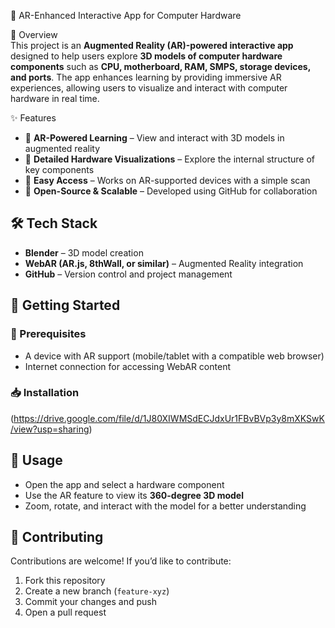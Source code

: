 📘 AR-Enhanced Interactive App for Computer Hardware  

📌 Overview  
This project is an **Augmented Reality (AR)-powered interactive app** designed to help users explore **3D models of computer hardware components** such as **CPU, motherboard, RAM, SMPS, storage devices, and ports**. The app enhances learning by providing immersive AR experiences, allowing users to visualize and interact with computer hardware in real time.  

 ✨ Features  
- 🔹 **AR-Powered Learning** – View and interact with 3D models in augmented reality  
- 🔹 **Detailed Hardware Visualizations** – Explore the internal structure of key components  
- 🔹 **Easy Access** – Works on AR-supported devices with a simple scan  
- 🔹 **Open-Source & Scalable** – Developed using GitHub for collaboration  

## 🛠️ Tech Stack  
- **Blender** – 3D model creation  
- **WebAR (AR.js, 8thWall, or similar)** – Augmented Reality integration  
- **GitHub** – Version control and project management  

## 🚀 Getting Started  
### 🔧 Prerequisites  
- A device with AR support (mobile/tablet with a compatible web browser)  
- Internet connection for accessing WebAR content  

### 📥 Installation  
(https://drive.google.com/file/d/1J80XIWMSdECJdxUr1FBvBVp3y8mXKSwK/view?usp=sharing) 

## 📌 Usage  
- Open the app and select a hardware component  
- Use the AR feature to view its **360-degree 3D model**  
- Zoom, rotate, and interact with the model for a better understanding  

## 🤝 Contributing  
Contributions are welcome! If you’d like to contribute:  
1. Fork this repository  
2. Create a new branch (`feature-xyz`)  
3. Commit your changes and push  
4. Open a pull request  

